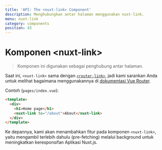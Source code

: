 ```yaml
---
title: 'API: The <nuxt-link> Component'
description: Menghubungkan antar halaman menggunakan nuxt-link.
menu: nuxt-link
category: components
position: 43
---
```


# Komponen &lt;nuxt-link&gt;

> Komponen ini digunakan sebagai penghubung antar halaman.

Saat ini, `<nuxt-link>` sama dengan [`<router-link>`](https://router.vuejs.org/en/api/router-link.html), jadi kami sarankan Anda untuk melihat bagaimana menggunakannya di [dokumentasi Vue Router](https://router.vuejs.org/en/api/router-link.html).

Contoh (`pages/index.vue`):

```html
<template>
  <div>
    <h1>Home page</h1>
    <nuxt-link to="/about">About</nuxt-link>
  </div>
</template>
```

Ke depannya, kami akan menambahkan fitur pada komponen `<nuxt-link>`, yaitu mengambil terlebih dahulu (pre-fetching) melalui background untuk meningkatkan keresponsifan Aplikasi Nuxt.js.
